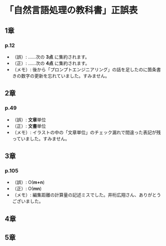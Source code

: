 # 「自然言語処理の教科書」正誤表

## 1章
### p.12
- （誤）: ……次の **3点** に集約されます。
- （正）: ……次の **4点** に集約されます。
- （メモ）: 後から「プロンプトエンジニアリング」の話を足したのに箇条書きの数字の更新を忘れていました。すみません。

## 2章
### p.49
- （誤）: **文章**単位
- （正）: **文書**単位
- （メモ）: イラストの中の「文章単位」のチェック漏れで間違った表記が残っていました。すみません。

## 3章
### p.105
- （誤）: O(**m+n**)
- （正）: O(**mn**)
- （メモ）: 編集距離の計算量の記述ミスでした。井桁広翔さん、ありがとうございました。 

## 4章

## 5章
